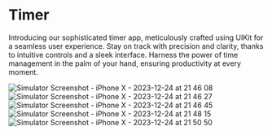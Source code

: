 # Timer
Introducing our sophisticated timer app, meticulously crafted using UIKit for a seamless user experience.
Stay on track with precision and clarity, thanks to intuitive controls and a sleek interface.
Harness the power of time management in the palm of your hand, ensuring productivity at every moment.

![Simulator Screenshot - iPhone X - 2023-12-24 at 21 46 08](https://github.com/ZiyaZaidov/News/assets/125656380/308a78b4-6bb1-4c04-94b9-c121789f9efe)
![Simulator Screenshot - iPhone X - 2023-12-24 at 21 46 27](https://github.com/ZiyaZaidov/News/assets/125656380/79c92cfd-07a6-4d25-8709-9ba17ad7b285)
![Simulator Screenshot - iPhone X - 2023-12-24 at 21 46 45](https://github.com/ZiyaZaidov/News/assets/125656380/1df68d6d-6203-452f-8090-9206926430f3)
![Simulator Screenshot - iPhone X - 2023-12-24 at 21 48 15](https://github.com/ZiyaZaidov/News/assets/125656380/778403be-435c-41cf-8372-6e6284af0b4e)
![Simulator Screenshot - iPhone X - 2023-12-24 at 21 50 50](https://github.com/ZiyaZaidov/News/assets/125656380/02bfe2d4-baec-44f2-8ec1-e43f8af636f6)
